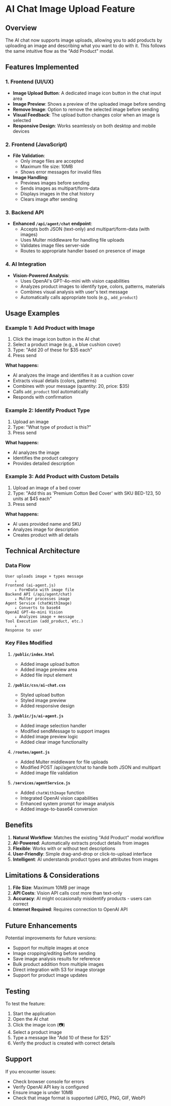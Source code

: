 # AI Chat Image Upload Feature

## Overview
The AI chat now supports image uploads, allowing you to add products by uploading an image and describing what you want to do with it. This follows the same intuitive flow as the "Add Product" modal.

## Features Implemented

### 1. Frontend (UI/UX)
- **Image Upload Button**: A dedicated image icon button in the chat input area
- **Image Preview**: Shows a preview of the uploaded image before sending
- **Remove Image**: Option to remove the selected image before sending
- **Visual Feedback**: The upload button changes color when an image is selected
- **Responsive Design**: Works seamlessly on both desktop and mobile devices

### 2. Frontend (JavaScript)
- **File Validation**: 
  - Only image files are accepted
  - Maximum file size: 10MB
  - Shows error messages for invalid files
- **Image Handling**:
  - Previews images before sending
  - Sends images as multipart/form-data
  - Displays images in the chat history
  - Clears image after sending

### 3. Backend API
- **Enhanced `/api/agent/chat` endpoint**:
  - Accepts both JSON (text-only) and multipart/form-data (with images)
  - Uses Multer middleware for handling file uploads
  - Validates image files server-side
  - Routes to appropriate handler based on presence of image

### 4. AI Integration
- **Vision-Powered Analysis**:
  - Uses OpenAI's GPT-4o-mini with vision capabilities
  - Analyzes product images to identify type, colors, patterns, materials
  - Combines visual analysis with user's text message
  - Automatically calls appropriate tools (e.g., `add_product`)

## Usage Examples

### Example 1: Add Product with Image
1. Click the image icon button in the AI chat
2. Select a product image (e.g., a blue cushion cover)
3. Type: "Add 20 of these for $35 each"
4. Press send

**What happens:**
- AI analyzes the image and identifies it as a cushion cover
- Extracts visual details (colors, patterns)
- Combines with your message (quantity: 20, price: $35)
- Calls `add_product` tool automatically
- Responds with confirmation

### Example 2: Identify Product Type
1. Upload an image
2. Type: "What type of product is this?"
3. Press send

**What happens:**
- AI analyzes the image
- Identifies the product category
- Provides detailed description

### Example 3: Add Product with Custom Details
1. Upload an image of a bed cover
2. Type: "Add this as 'Premium Cotton Bed Cover' with SKU BED-123, 50 units at $45 each"
3. Press send

**What happens:**
- AI uses provided name and SKU
- Analyzes image for description
- Creates product with all details

## Technical Architecture

### Data Flow
```
User uploads image + types message
    ↓
Frontend (ai-agent.js)
    ↓ FormData with image file
Backend API (/api/agent/chat)
    ↓ Multer processes image
Agent Service (chatWithImage)
    ↓ Converts to base64
OpenAI GPT-4o-mini Vision
    ↓ Analyzes image + message
Tool Execution (add_product, etc.)
    ↓
Response to user
```

### Key Files Modified

1. **`/public/index.html`**
   - Added image upload button
   - Added image preview area
   - Added file input element

2. **`/public/css/ai-chat.css`**
   - Styled upload button
   - Styled image preview
   - Added responsive design

3. **`/public/js/ai-agent.js`**
   - Added image selection handler
   - Modified sendMessage to support images
   - Added image preview logic
   - Added clear image functionality

4. **`/routes/agent.js`**
   - Added Multer middleware for file uploads
   - Modified POST /api/agent/chat to handle both JSON and multipart
   - Added image file validation

5. **`/services/agentService.js`**
   - Added `chatWithImage` function
   - Integrated OpenAI vision capabilities
   - Enhanced system prompt for image analysis
   - Added image-to-base64 conversion

## Benefits

1. **Natural Workflow**: Matches the existing "Add Product" modal workflow
2. **AI-Powered**: Automatically extracts product details from images
3. **Flexible**: Works with or without text descriptions
4. **User-Friendly**: Simple drag-and-drop or click-to-upload interface
5. **Intelligent**: AI understands product types and attributes from images

## Limitations & Considerations

1. **File Size**: Maximum 10MB per image
2. **API Costs**: Vision API calls cost more than text-only
3. **Accuracy**: AI might occasionally misidentify products - users can correct
4. **Internet Required**: Requires connection to OpenAI API

## Future Enhancements

Potential improvements for future versions:
- Support for multiple images at once
- Image cropping/editing before sending
- Save image analysis results for reference
- Bulk product addition from multiple images
- Direct integration with S3 for image storage
- Support for product image updates

## Testing

To test the feature:
1. Start the application
2. Open the AI chat
3. Click the image icon (📷)
4. Select a product image
5. Type a message like "Add 10 of these for $25"
6. Verify the product is created with correct details

## Support

If you encounter issues:
- Check browser console for errors
- Verify OpenAI API key is configured
- Ensure image is under 10MB
- Check that image format is supported (JPEG, PNG, GIF, WebP)

